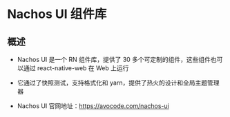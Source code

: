 # Nachos UI 组件库

## 概述

+ Nachos UI 是一个 RN 组件库，提供了 30 多个可定制的组件，这些组件也可以通过 react-native-web 在 Web 上运行
+ 它通过了快照测试，支持格式化和 yarn，提供了热火的设计和全局主题管理器

+ Nachos UI 官网地址：https://avocode.com/nachos-ui

